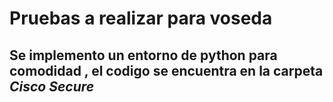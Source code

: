 # Pruebas a realizar para voseda

## Se implemento un entorno de python para comodidad , el codigo se encuentra en la carpeta  *Cisco Secure*

